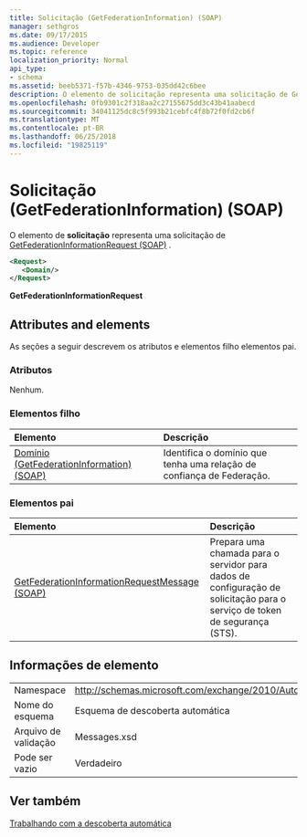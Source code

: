 ```yaml
---
title: Solicitação (GetFederationInformation) (SOAP)
manager: sethgros
ms.date: 09/17/2015
ms.audience: Developer
ms.topic: reference
localization_priority: Normal
api_type:
- schema
ms.assetid: beeb5371-f57b-4346-9753-035dd42c6bee
description: O elemento de solicitação representa uma solicitação de GetFederationInformationRequest (SOAP).
ms.openlocfilehash: 0fb9301c2f318aa2c27155675dd3c43b41aabecd
ms.sourcegitcommit: 34041125dc8c5f993b21cebfc4f8b72f0fd2cb6f
ms.translationtype: MT
ms.contentlocale: pt-BR
ms.lasthandoff: 06/25/2018
ms.locfileid: "19825119"
---
```

# <a name="request-getfederationinformation-soap"></a>Solicitação (GetFederationInformation) (SOAP)

O elemento de **solicitação** representa uma solicitação de [GetFederationInformationRequest (SOAP)](getfederationinformationrequest-soap.md) . 
  
```XML
<Request>
   <Domain/>
</Request>
```

 **GetFederationInformationRequest**
## <a name="attributes-and-elements"></a>Attributes and elements

As seções a seguir descrevem os atributos e elementos filho elementos pai.
  
### <a name="attributes"></a>Atributos

Nenhum.
  
### <a name="child-elements"></a>Elementos filho

|**Elemento**|**Descrição**|
|:-----|:-----|
|[Domínio (GetFederationInformation) (SOAP)](domain-getfederationinformationsoap.md) <br/> |Identifica o domínio que tenha uma relação de confiança de Federação.  <br/> |
   
### <a name="parent-elements"></a>Elementos pai

|**Elemento**|**Descrição**|
|:-----|:-----|
|[GetFederationInformationRequestMessage (SOAP)](getfederationinformationrequestmessage-soap.md) <br/> |Prepara uma chamada para o servidor para dados de configuração de solicitação para o serviço de token de segurança (STS).  <br/> |
   
## <a name="element-information"></a>Informações de elemento

|||
|:-----|:-----|
|Namespace  <br/> |http://schemas.microsoft.com/exchange/2010/Autodiscover  <br/> |
|Nome do esquema  <br/> |Esquema de descoberta automática  <br/> |
|Arquivo de validação  <br/> |Messages.xsd  <br/> |
|Pode ser vazio  <br/> |Verdadeiro  <br/> |
   
## <a name="see-also"></a>Ver também



[Trabalhando com a descoberta automática](http://msdn.microsoft.com/library/39726b67-2eb2-451b-9307-cfd0b518b55c%28Office.15%29.aspx)

